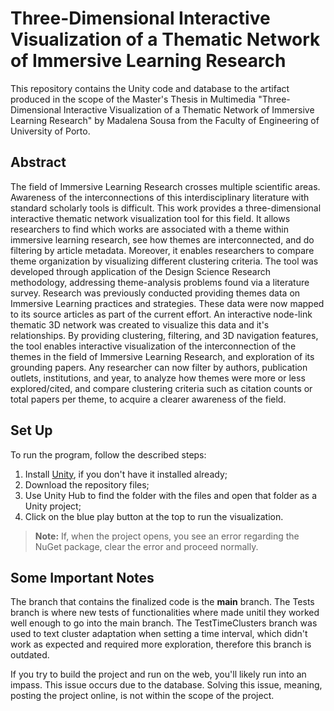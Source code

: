 # Three-Dimensional Interactive Visualization of a Thematic Network of Immersive Learning Research
This repository contains the Unity code and database to the artifact produced in the scope of the Master's Thesis in Multimedia "Three-Dimensional Interactive Visualization of a Thematic Network of Immersive Learning Research" by Madalena Sousa from the Faculty of Engineering of University of Porto.

## Abstract
The field of Immersive Learning Research crosses multiple scientific areas. Awareness of the interconnections of this interdisciplinary literature with standard scholarly tools is difficult. This work provides a three-dimensional interactive thematic network visualization tool for this field. It allows researchers to find which works are associated with a theme within immersive learning research, see how themes are interconnected, and do filtering by article metadata. Moreover, it enables researchers to compare theme organization by visualizing different clustering criteria. The tool was developed through application of the Design Science Research methodology, addressing theme-analysis problems found via a literature survey. Research was previously conducted providing themes data on Immersive Learning practices and strategies. These data were now mapped to its source articles as part of the current effort. An interactive node-link thematic 3D network was created to visualize this data and it's relationships. By providing clustering, filtering, and 3D navigation features, the tool enables interactive visualization of the interconnection of the themes in the field of Immersive Learning Research, and exploration of its grounding papers. Any researcher can now filter by authors, publication outlets, institutions, and year, to analyze how themes were more or less explored/cited, and compare clustering criteria such as citation counts or total papers per theme, to acquire a clearer awareness of the field.

## Set Up
To run the program, follow the described steps:

1. Install [Unity](https://unity3d.com/pt/get-unity/download), if you don't have it installed already;
2. Download the repository files;
3. Use Unity Hub to find the folder with the files and open that folder as a Unity project;
4. Click on the blue play button at the top to run the visualization.

> **Note:** If, when the project opens, you see an error regarding the NuGet package, clear the error and proceed normally.

## Some Important Notes
The branch that contains the finalized code is the **main** branch. The Tests branch is where new tests of functionalities where made unitil they worked well enough to go into the main branch. The TestTimeClusters branch was used to text cluster adaptation when setting a time interval, which didn't work as expected and required more exploration, therefore this branch is outdated.

If you try to build the project and run on the web, you'll likely run into an impass. This issue occurs due to the database. Solving this issue, meaning, posting the project online, is not within the scope of the project.
